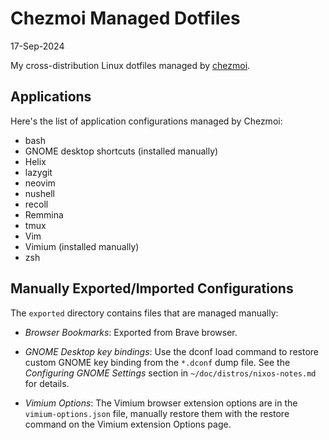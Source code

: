 # Chezmoi Managed Dotfiles

17-Sep-2024

My cross-distribution Linux dotfiles managed by [chezmoi](https://www.chezmoi.io/).

## Applications
Here's the list of application configurations managed by Chezmoi:

- bash
- GNOME desktop shortcuts (installed manually)
- Helix
- lazygit
- neovim
- nushell
- recoll
- Remmina
- tmux
- Vim
- Vimium (installed manually)
- zsh

## Manually Exported/Imported Configurations
The `exported` directory contains files that are managed manually:

- _Browser Bookmarks_: Exported from Brave browser.

- _GNOME Desktop key bindings_: Use the dconf load command to restore custom GNOME key binding from the `*.dconf` dump file. See the _Configuring GNOME Settings_ section in `~/doc/distros/nixos-notes.md` for details.


- _Vimium Options_: The Vimium browser extension options are in the `vimium-options.json` file, manually restore them with the restore command on the Vimium extension Options page.
